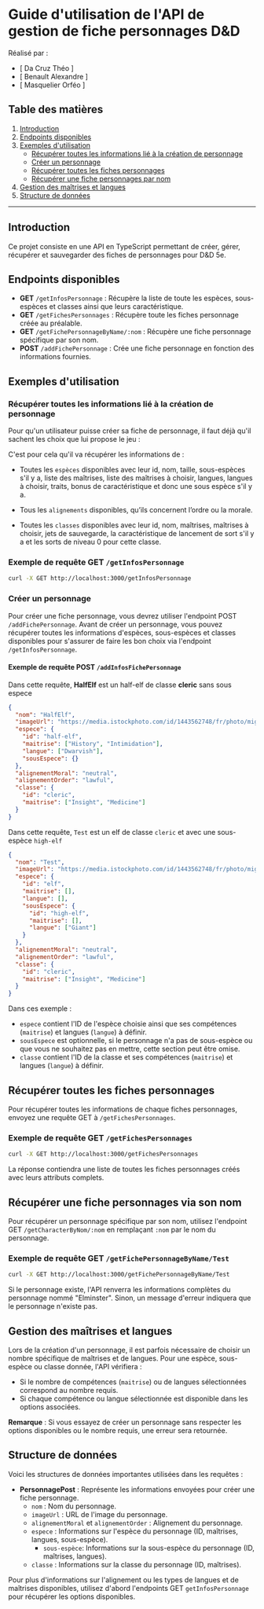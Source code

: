 # Guide d'utilisation de l'API de gestion de fiche personnages D&D

Réalisé par : 
- [ Da Cruz Théo ]
- [ Benault Alexandre ]
- [ Masquelier Orféo ]

## Table des matières

1. [Introduction](#introduction)
2. [Endpoints disponibles](#endpoints-disponibles)
3. [Exemples d'utilisation](#exemples-dutilisation)
   - [Récupérer toutes les informations lié à la création de personnage](#récupérer-toutes-les-informations-lié-à-la-création-de-personnage)
   - [Créer un personnage](#créer-un-personnage)
   - [Récupérer toutes les fiches personnages](#récupérer-toutes-les-fiches-personnages)
   - [Récupérer une fiche personnages par nom](#récupérer-une-fiche-personnages-par-nom)
4. [Gestion des maîtrises et langues](#gestion-des-maîtrises-et-langues)
5. [Structure de données](#structure-de-données)

---

## Introduction

Ce projet consiste en une API en TypeScript permettant de créer, gérer, récupérer et sauvegarder des fiches de personnages pour D&D 5e.

## Endpoints disponibles

- **GET** `/getInfosPersonnage` : Récupère la liste de toute les espèces, sous-espèces et classes ainsi que leurs caractéristique.
- **GET** `/getFichesPersonnages` : Récupère toute les fiches personnage créée au préalable.
- **GET** `/getFichePersonnageByName/:nom` : Récupère une fiche personnage spécifique par son nom.
- **POST** `/addFichePersonnage` : Crée une fiche personnage en fonction des informations fournies.

## Exemples d'utilisation

### Récupérer toutes les informations lié à la création de personnage

Pour qu'un utilisateur puisse créer sa fiche de personnage, il faut déjà qu'il sachent les choix que lui propose le jeu :

C'est pour cela qu'il va récupérer les informations de :

- Toutes les `espèces` disponibles avec leur id, nom, taille, sous-espèces s'il y a, liste des maîtrises, liste des maîtrises à choisir, langues, langues à choisir, traits, bonus de caractéristique et donc une sous espèce s'il y a.

- Tous les `alignements` disponibles, qu’ils concernent l’ordre ou la morale.

- Toutes les `classes` disponibles avec leur id, nom, maîtrises, maîtrises à choisir, jets de sauvegarde, la caractéristique de lancement de sort s'il y a et les sorts de niveau 0 pour cette classe.

### Exemple de requête GET `/getInfosPersonnage`

```bash
curl -X GET http://localhost:3000/getInfosPersonnage
```

### Créer un personnage

Pour créer une fiche personnage, vous devrez utiliser l'endpoint POST `/addFichePersonnage`. Avant de créer un personnage, vous pouvez récupérer toutes les informations d'espèces, sous-espèces et classes disponibles pour s'assurer de faire les bon choix via l'endpoint `/getInfosPersonnage`.

#### Exemple de requête POST `/addInfosFichePersonnage`

Dans cette requête, **HalfElf** est un half-elf de classe **cleric** sans sous espece

```json
{
  "nom": "HalfElf",
  "imageUrl": "https://media.istockphoto.com/id/1443562748/fr/photo/mignon-chat-gingembre.jpg?s=612x612&w=0&k=20&c=ygNVVnqLk9V8BWu4VQ0D21u7-daIyHUoyKlCcx3K1E8=",
  "espece": {
    "id": "half-elf",
    "maitrise": ["History", "Intimidation"],
    "langue": ["Dwarvish"],
    "sousEspece": {}
  },
  "alignementMoral": "neutral",
  "alignementOrder": "lawful",
  "classe": {
    "id": "cleric",
    "maitrise": ["Insight", "Medicine"]
  }
}
```

Dans cette requête, `Test` est un elf de classe `cleric` et avec une sous-espèce `high-elf`

```json
{
  "nom": "Test",
  "imageUrl": "https://media.istockphoto.com/id/1443562748/fr/photo/mignon-chat-gingembre.jpg?s=612x612&w=0&k=20&c=ygNVVnqLk9V8BWu4VQ0D21u7-daIyHUoyKlCcx3K1E8=",
  "espece": {
    "id": "elf",
    "maitrise": [],
    "langue": [],
    "sousEspece": {
      "id": "high-elf",
      "maitrise": [],
      "langue": ["Giant"]
    }
  },
  "alignementMoral": "neutral",
  "alignementOrder": "lawful",
  "classe": {
    "id": "cleric",
    "maitrise": ["Insight", "Medicine"]
  }
}
```

Dans ces exemple :

- `espece` contient l'ID de l'espèce choisie ainsi que ses compétences (`maitrise`) et langues (`langue`) à définir.
- `sousEspece` est optionnelle, si le personnage n'a pas de sous-espèce ou que vous ne souhaitez pas en mettre, cette section peut être omise.
- `classe` contient l'ID de la classe et ses compétences (`maitrise`) et langues (`langue`) à définir.

## Récupérer toutes les fiches personnages

Pour récupérer toutes les informations de chaque fiches personnages, envoyez une requête GET à `/getFichesPersonnages`.

### Exemple de requête GET `/getFichesPersonnages`

```bash
curl -X GET http://localhost:3000/getFichesPersonnages
```

La réponse contiendra une liste de toutes les fiches personnages créés avec leurs attributs complets.

## Récupérer une fiche personnages via son nom

Pour récupérer un personnage spécifique par son nom, utilisez l'endpoint GET `/getCharacterByNom/:nom` en remplaçant `:nom` par le nom du personnage.

### Exemple de requête GET `/getFichePersonnageByName/Test`

```bash
curl -X GET http://localhost:3000/getFichePersonnageByName/Test
```

Si le personnage existe, l'API renverra les informations complètes du personnage nommé "Elminster". Sinon, un message d'erreur indiquera que le personnage n'existe pas.

## Gestion des maîtrises et langues

Lors de la création d'un personnage, il est parfois nécessaire de choisir un nombre spécifique de maîtrises et de langues. Pour une espèce, sous-espèce ou classe donnée, l'API vérifiera :

- Si le nombre de compétences (`maitrise`) ou de langues sélectionnées correspond au nombre requis.
- Si chaque compétence ou langue sélectionnée est disponible dans les options associées.

**Remarque** : Si vous essayez de créer un personnage sans respecter les options disponibles ou le nombre requis, une erreur sera retournée.

## Structure de données

Voici les structures de données importantes utilisées dans les requêtes :

- **PersonnagePost** : Représente les informations envoyées pour créer une fiche personnage.
  - `nom` : Nom du personnage.
  - `imageUrl` : URL de l'image du personnage.
  - `alignementMoral` et `alignementOrder` : Alignement du personnage.
  - `espece` : Informations sur l'espèce du personnage (ID, maîtrises, langues, sous-espèce).
    - `sous-espèce`: Informations sur la sous-espèce du personnage (ID, maîtrises, langues).
  - `classe` : Informations sur la classe du personnage (ID, maîtrises).

Pour plus d'informations sur l'alignement ou les types de langues et de maîtrises disponibles, utilisez d'abord l'endpoints GET `getInfosPersonnage` pour récupérer les options disponibles.

